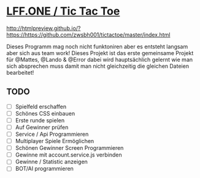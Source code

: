 # [LFF.ONE / Tic Tac Toe](https://lff.one/tictactoe)

http://htmlpreview.github.io/?https://https://github.com/zwsbh001/tictactoe/master/index.html

Dieses Programm mag noch nicht funktoniren aber es entsteht langsam aber sich aus team work! Dieses Projekt ist das erste gemeinsame Projekt für @Mattes, @Lando & @Error dabei wird hauptsächlich gelernt wie man sich absprechen muss damit man nicht gleichzeitig die gleichen Dateien bearbeitet!

## TODO
- [ ] Spielfeld erschaffen
- [ ] Schönes CSS einbauen
- [ ] Erste runde spielen
- [ ] Auf Gewinner prüfen
- [ ] Service / Api Programmieren
- [ ] Multiplayer Spiele Ermöglichen
- [ ] Schönen Gewinner Screen Programmieren
- [ ] Gewinne mit account.service.js verbinden
- [ ] Gewinne / Statistic anzeigen
- [ ] BOT/AI programmieren
